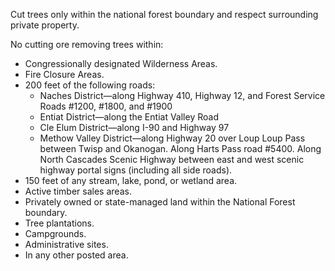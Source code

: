 Cut trees only within the national forest boundary and respect surrounding private property.

No cutting ore removing trees within:

* Congressionally designated Wilderness Areas.
* Fire Closure Areas.
* 200 feet of the following roads: 
    * Naches District—along Highway 410, Highway 12, and Forest Service Roads #1200, #1800, and #1900
    * Entiat District—along the Entiat Valley Road
    * Cle Elum District—along I-90 and Highway 97
    * Methow Valley District—along Highway 20 over Loup Loup Pass between Twisp and Okanogan. Along Harts Pass road #5400. Along North Cascades Scenic Highway between east and west scenic highway portal signs (including all side roads).
* 150 feet of any stream, lake, pond, or wetland area.
* Active timber sales areas.
* Privately owned or state-managed land within the National Forest boundary.
* Tree plantations.
* Campgrounds.
* Administrative sites.
* In any other posted area.
